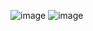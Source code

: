 ![image](https://github.com/laisrod/QuizzAccessibility/assets/122921497/e804fa97-f90f-4878-9e67-bf28f839c0dd)
![image](https://github.com/laisrod/QuizzAccessibility/assets/122921497/8aacdf35-835b-4b43-bd1a-078ebe4d9f53)
